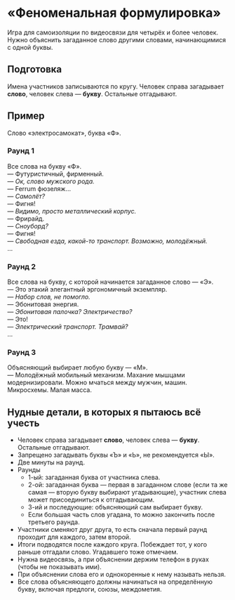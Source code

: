 # «Феноменальная формулировка»

Игра для самоизоляции по видеосвязи для четырёх и более человек.
Нужно объяснить загаданное слово другими словами, начинающимися с одной буквы.

## Подготовка
Имена участников записываются по кругу. Человек справа загадывает **слово**, человек слева — **букву**. Остальные отгадывают.

## Пример
Слово «электросамокат», буква «Ф».

### Раунд 1
Все слова на букву «Ф».  
— Футуристичный, фирменный.  
_— Ок, слово мужского рода._  
— Ferrum фюзеляж…  
_— Самолёт?_  
— Фигня!  
_— Видимо, просто металлический корпус._  
— Фрирайд.  
_— Сноуборд?_  
— Фигня!  
_— Свободная езда, какой-то транспорт. Возможно, молодёжный._  
…

### Раунд 2
Все слова на букву, с которой начинается загаданное слово — «Э».  
— Это этакий элегантный эргономичный экземпляр.  
_— Набор слов, не помогло._  
— Эбонитовая энергия.  
_— Эбонитовая палочка? Электричество?_  
— Это!  
_— Электрический транспорт. Трамвай?_  
…

### Раунд 3
Объясняющий выбирает любую букву — «М».  
— Молодёжный мобильный механизм. Махание мышцами модернизировали. Можно мчаться между мужчин, машин. Микросхемы.
Малая масса.

## Нудные детали, в которых я пытаюсь всё учесть
* Человек справа загадывает **слово**, человек слева — **букву**. Остальные отгадывают.
* Запрещено загадывать буквы «Ъ» и «Ь», не рекомендуется «Ы».
* Две минуты на раунд.
* Раунды
    * 1-ый: загаданная буква от участника слева.
    * 2-ой: загаданная буква — первая в загаданном слове (если та же самая — вторую букву выбирают угадывающие),
участник слева может присоединиться к отгадывающим.
    * 3-ий и последующие: объясняющий сам выбирает букву.
    * Если большая часть слов угадана, то можно закончить после третьего раунда.
* Участники сменяют друг друга, то есть сначала первый раунд проходит для каждого, затем второй.
* Итоги подводятся после каждого круга. Побеждает тот, у кого раньше отгадали слово. Угадавшего тоже отмечаем.
* Нужна видеосвязь, а при объяснении держим телефон в руках (чтобы не показывать ими).
* При объяснении слова его и однокоренные к нему называть нельзя.
* Все слова объясняющего должны начинаться на определённую букву, включая предлоги, союзы, междометия.
